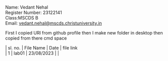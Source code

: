 Name: Vedant Nehal   
Register Number: 23122141  
Class:MSCDS B   
Email: vedant.nehal@mscds.christuniversity.in

First I copied URl from github  profile then I make new folder in desktop then copied from there cmd space 



| sl. no. | File Name | Date             | file link  
| 1       |  lab01    |    23/08/2023    |  |
